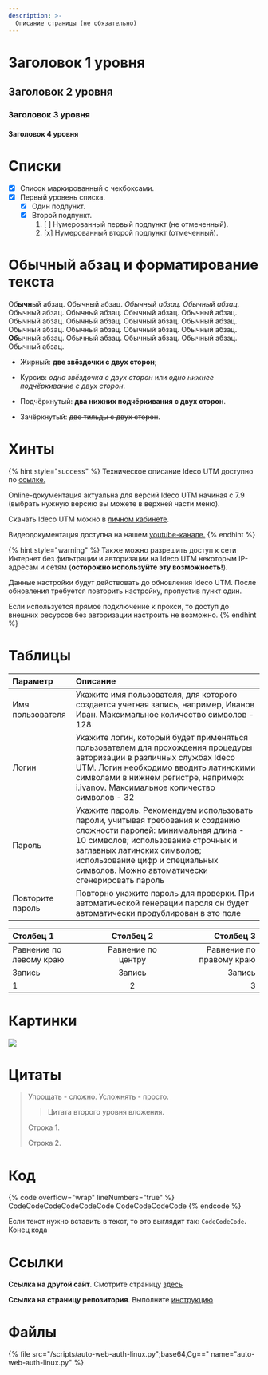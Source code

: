 ```yaml
---
description: >-
  Описание страницы (не обязательно)
---
```


# Заголовок 1 уровня

## Заголовок 2 уровня

### Заголовок 3 уровня

#### Заголовок 4 уровня

# Списки

* [x] Список маркированный с чекбоксами.
* [x] Первый уровень списка.
     * [x] Один подпункт.
     * [x] Второй подпункт.
         1. [ ] Нумерованный первый подпункт (не отмеченный).
         2. [x] Нумерованный второй подпункт (отмеченный).

# Обычный абзац и форматирование текста

Об**ычн**ый абзац. Обычный абзац. *Обычный абзац. Обычный абзац*. Обычный абзац. Обычный абзац. Обычный абзац. Обычный абзац. Обычный абзац. Обычный абзац. Обычный абзац. Обычный абзац. Обычный абзац. Обычный абзац. Обычный абзац. Обычный абзац. **Об**ычный абзац. Обычный абзац. Обычный абзац. Обычный абзац. Обычный абзац. 

* Жирный: **две звёздочки с двух сторон**;

* Курсив: *одна звёздочка с двух сторон* или _одно нижнее подчёркивание с двух сторон_.

* Подчёркнутый: __два нижних подчёркивания с двух сторон__.

* Зачёркнутый: ~~две тильды с двух сторон~~.

# Хинты

{% hint style="success" %}
Техническое описание Ideco UTM доступно по [ссылке.](https://ideco.ru/mezhsetevoj-ekran-ideco-utm)

Online-документация актуальна для версий Ideco UTM начиная с 7.9 (выбрать нужную версию вы можете в верхней части меню).

Скачать Ideco UTM можно в [личном кабинете](https://my.ideco.ru/#/login).

Видеодокументация доступна на нашем [youtube-канале.](https://www.youtube.com/playlist?list=PLQJTQf4Vb3wD2bhYMhsdbgMXk4PnSfY10)
{% endhint %}

{% hint style="warning" %}
Также можно разрешить доступ к сети Интернет без фильтрации и авторизации на Ideco UTM некоторым IP-адресам и сетям (**осторожно используйте эту возможность!**).

Данные настройки будут действовать до обновления Ideco UTM. После обновления требуется повторить настройку, пропустив пункт один.

Если используется прямое подключение к прокси, то доступ до внешних ресурсов без авторизации настроить не возможно.
{% endhint %}

# Таблицы

| Параметр | Описание |
| :--- | :--- |
| Имя пользователя | Укажите имя пользователя, для которого создается учетная запись, например, Иванов Иван. Максимальное количество символов - 128 |
| Логин | Укажите логин, который будет применяться пользователем для прохождения процедуры авторизации в различных службах Ideco UTM. Логин необходимо вводить латинскими символами в нижнем регистре, например: i.ivanov. Максимальное количество символов - 32 |
| Пароль | Укажите пароль. Рекомендуем использовать пароли, учитывая требования к созданию сложности паролей: минимальная длина - 10 символов; использование строчных и заглавных латинских символов; использование цифр и специальных символов. Можно автоматически сгенерировать пароль |
| Повторите пароль | Повторно укажите пароль для проверки. При автоматической генерации пароля он будет автоматически продублирован в это поле |

|Столбец 1|Столбец 2|Столбец 3|
|:-|:-:|-:|
|Равнение по левому краю|Равнение по центру|Равнение по правому краю|
|Запись|Запись|Запись|
|1|2|3|

# Картинки

![](../../.gitbook/assets/01.png)

# Цитаты

>Упрощать - сложно. Усложнять - просто.
>>Цитата второго уровня вложения.
>
>Строка 1.
>
>Строка 2.

# Код

{% code overflow="wrap" lineNumbers="true" %}
CodeCodeCodeCodeCodeCode
CodeCodeCodeCode
{% endcode %}

Если текст нужно вставить в текст, то это выглядит так: `CodeCodeCode`. Конец кода

# Ссылки

**Ссылка на другой сайт**. Смотрите страницу [здесь](http://example.com/ "Подсказка, где именно **здесь**")

**Ссылка на страницу репозитория**. Выполните [инструкцию](/links/articles-by-tags.md) 

# Файлы

{% file src="/scripts/auto-web-auth-linux.py";base64,Cg==" name="auto-web-auth-linux.py" %}